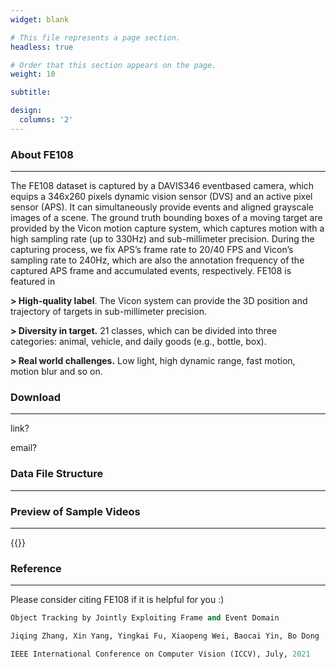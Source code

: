 ```yaml
---
widget: blank

# This file represents a page section.
headless: true

# Order that this section appears on the page.
weight: 10

subtitle:

design:
  columns: '2'
---
```


### **About FE108**
 ----------------------------------------------------------------------------------------- 

The FE108 dataset is captured by a DAVIS346 eventbased camera, which equips a 346x260 pixels dynamic vision sensor (DVS) and an active pixel sensor (APS). It
can simultaneously provide events and aligned grayscale images of a scene. The ground truth bounding boxes of a moving target are provided by the Vicon motion capture
system, which captures motion with a high sampling rate (up to 330Hz) and sub-millimeter precision. During the capturing process, we fix APS’s frame rate to 20/40 FPS and
Vicon’s sampling rate to 240Hz, which are also the annotation frequency of the captured APS frame and accumulated events, respectively.
FE108 is featured in 

**> High-quality label**. The Vicon system can provide the 3D position and trajectory of targets in sub-millimeter precision.

**> Diversity in target.** 21 classes, which can be divided into three categories: animal, vehicle, and daily goods (e.g., bottle, box).

**> Real world challenges.** Low light, high dynamic range, fast motion, motion blur and so on.


### **Download**
-----------------------------------------------------------------------------------------

link?

email?


### **Data File Structure**
-----------------------------------------------------------------------------------------


### **Preview of Sample Videos**
-----------------------------------------------------------------------------------------
{{<youtube EeMRO8XVv04>}}

### **Reference**
-----------------------------------------------------------------------------------------
Please consider citing FE108 if it is helpful for you :)

 ```python
Object Tracking by Jointly Exploiting Frame and Event Domain 

Jiqing Zhang, Xin Yang, Yingkai Fu, Xiaopeng Wei, Baocai Yin, Bo Dong

IEEE International Conference on Computer Vision (ICCV), July, 2021
 ```
